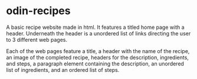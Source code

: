 # odin-recipes
A basic recipe website made in html. It features a titled home page with a header. Underneath the header is a unordered list of links directing the user to 3 different web pages.

Each of the web pages feature a title, a header with the name of the recipe, an image of the completed recipe, headers for the description, ingredients, and steps, a paragraph element containing the description, an unordered list of ingredients, and an ordered list of steps.
